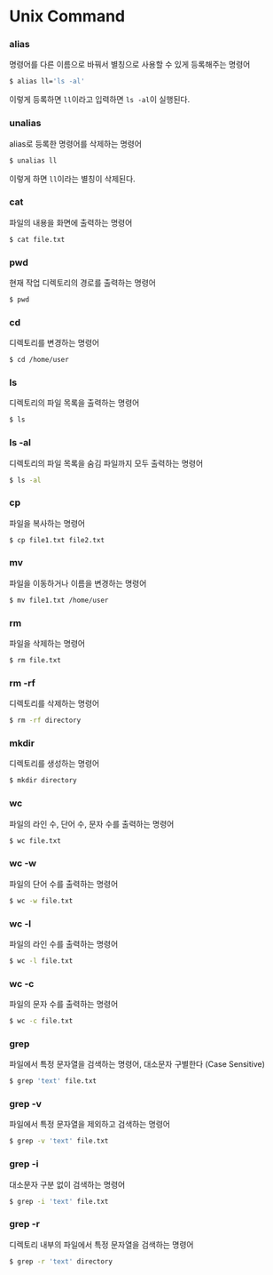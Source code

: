# Unix Command

### alias

명령어를 다른 이름으로 바꿔서 별칭으로 사용할 수 있게 등록해주는 명령어

```bash
$ alias ll='ls -al'
```

이렇게 등록하면 `ll`이라고 입력하면 `ls -al`이 실행된다.

### unalias

alias로 등록한 명령어를 삭제하는 명령어

```bash
$ unalias ll
```

이렇게 하면 `ll`이라는 별칭이 삭제된다.

### cat

파일의 내용을 화면에 출력하는 명령어

```bash
$ cat file.txt
```

### pwd

현재 작업 디렉토리의 경로를 출력하는 명령어

```bash
$ pwd
```

### cd

디렉토리를 변경하는 명령어

```bash
$ cd /home/user
```

### ls

디렉토리의 파일 목록을 출력하는 명령어

```bash
$ ls
```

### ls -al

디렉토리의 파일 목록을 숨김 파일까지 모두 출력하는 명령어

```bash
$ ls -al
```

### cp

파일을 복사하는 명령어

```bash
$ cp file1.txt file2.txt
```

### mv

파일을 이동하거나 이름을 변경하는 명령어

```bash
$ mv file1.txt /home/user
```

### rm

파일을 삭제하는 명령어

```bash
$ rm file.txt
```

### rm -rf

디렉토리를 삭제하는 명령어

```bash
$ rm -rf directory
```

### mkdir

디렉토리를 생성하는 명령어

```bash
$ mkdir directory
```

### wc

파일의 라인 수, 단어 수, 문자 수를 출력하는 명령어

```bash
$ wc file.txt
```

### wc -w

파일의 단어 수를 출력하는 명령어

```bash
$ wc -w file.txt
```

### wc -l

파일의 라인 수를 출력하는 명령어

```bash
$ wc -l file.txt
```

### wc -c

파일의 문자 수를 출력하는 명령어

```bash
$ wc -c file.txt
```

### grep

파일에서 특정 문자열을 검색하는 명령어, 대소문자 구별한다 (Case Sensitive)

```bash
$ grep 'text' file.txt
```

### grep -v

파일에서 특정 문자열을 제외하고 검색하는 명령어

```bash
$ grep -v 'text' file.txt
```

### grep -i

대소문자 구분 없이 검색하는 명령어

```bash
$ grep -i 'text' file.txt
```

### grep -r

디렉토리 내부의 파일에서 특정 문자열을 검색하는 명령어

```bash
$ grep -r 'text' directory
```
